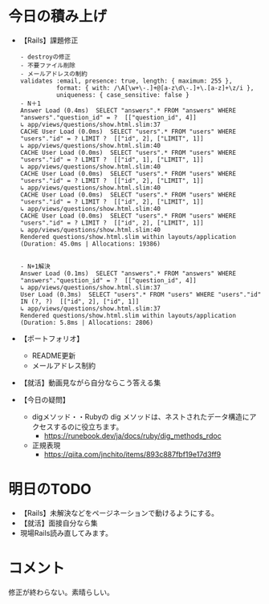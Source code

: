# 今日の積み上げ
- 【Rails】課題修正
  ```
  - destroyの修正
  - 不要ファイル削除
  - メールアドレスの制約
  validates :email, presence: true, length: { maximum: 255 },
            format: { with: /\A[\w+\-.]+@[a-z\d\-.]+\.[a-z]+\z/i },
            uniqueness: { case_sensitive: false }
  - N＋1
  Answer Load (0.4ms)  SELECT "answers".* FROM "answers" WHERE "answers"."question_id" = ?  [["question_id", 4]]
  ↳ app/views/questions/show.html.slim:37
  CACHE User Load (0.0ms)  SELECT "users".* FROM "users" WHERE "users"."id" = ? LIMIT ?  [["id", 2], ["LIMIT", 1]]
  ↳ app/views/questions/show.html.slim:40
  CACHE User Load (0.0ms)  SELECT "users".* FROM "users" WHERE "users"."id" = ? LIMIT ?  [["id", 1], ["LIMIT", 1]]
  ↳ app/views/questions/show.html.slim:40
  CACHE User Load (0.0ms)  SELECT "users".* FROM "users" WHERE "users"."id" = ? LIMIT ?  [["id", 2], ["LIMIT", 1]]
  ↳ app/views/questions/show.html.slim:40
  CACHE User Load (0.0ms)  SELECT "users".* FROM "users" WHERE "users"."id" = ? LIMIT ?  [["id", 2], ["LIMIT", 1]]
  ↳ app/views/questions/show.html.slim:40
  CACHE User Load (0.0ms)  SELECT "users".* FROM "users" WHERE "users"."id" = ? LIMIT ?  [["id", 2], ["LIMIT", 1]]
  ↳ app/views/questions/show.html.slim:40
  Rendered questions/show.html.slim within layouts/application (Duration: 45.0ms | Allocations: 19386)
  

  - N+1解決
  Answer Load (0.1ms)  SELECT "answers".* FROM "answers" WHERE "answers"."question_id" = ?  [["question_id", 4]]
  ↳ app/views/questions/show.html.slim:37
  User Load (0.3ms)  SELECT "users".* FROM "users" WHERE "users"."id" IN (?, ?)  [["id", 2], ["id", 1]]
  ↳ app/views/questions/show.html.slim:37
  Rendered questions/show.html.slim within layouts/application (Duration: 5.8ms | Allocations: 2806)
  
  ```
  
- 【ポートフォリオ】
  - README更新
  - メールアドレス制約 

- 【就活】動画見ながら自分ならこう答える集

- 【今日の疑問】
  - digメソッド・・Rubyの dig メソッドは、ネストされたデータ構造にアクセスするのに役立ちます。
    - https://runebook.dev/ja/docs/ruby/dig_methods_rdoc 
  - 正規表現
    - https://qiita.com/jnchito/items/893c887fbf19e17d3ff9
  
# 明日のTODO 
- 【Rails】未解決などをページネーションで動けるようにする。
- 【就活】面接自分なら集
- 現場Rails読み直してみます。
# コメント
修正が終わらない。素晴らしい。
